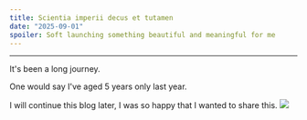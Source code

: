 ```yaml
---
title: Scientia imperii decus et tutamen
date: "2025-09-01"
spoiler: Soft launching something beautiful and meaningful for me
---
```

----

It's been a long journey.

One would say I've aged 5 years only last year.

I will continue this blog later, I was so happy that I wanted to share this.
<img src="https://attachments-cdn-s.coub.com/coub_storage/coub/simple/cw_image/54081dcae20/2a22564d28e6084eff613/1544258826_00027.jpg"/>
